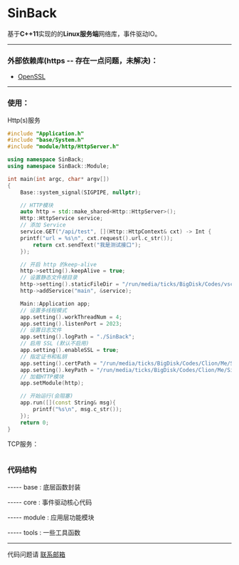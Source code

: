 # SinBack

基于**C++11**实现的的**Linux服务端**网络库，事件驱动IO。

---

### 外部依赖库(https -- 存在一点问题，未解决)：
 - [OpenSSL](https://www.openssl.org)

---

### 使用：

Http(s)服务
```cpp
#include "Application.h"
#include "base/System.h"
#include "module/http/HttpServer.h"

using namespace SinBack;
using namespace SinBack::Module;

int main(int argc, char* argv[])
{
    Base::system_signal(SIGPIPE, nullptr);

    // HTTP模块
    auto http = std::make_shared<Http::HttpServer>();
    Http::HttpService service;
    // 添加 Service
    service.GET("/api/test", [](Http::HttpContext& cxt) -> Int {
    printf("url = %s\n", cxt.request().url.c_str());
        return cxt.sendText("我是测试接口");
    });

    // 开启 http 的keep-alive
    http->setting().keepAlive = true;
    // 设置静态文件根目录
    http->setting().staticFileDir = "/run/media/ticks/BigDisk/Codes/vscode/HtmlCode/Ticks/blog";
    http->addService("main", &service);

    Main::Application app;
    // 设置多线程模式
    app.setting().workThreadNum = 4;
    app.setting().listenPort = 2023;
    // 设置日志文件
    app.setting().logPath = "./SinBack";
    // 启用 SSL (默认不启用)
    app.setting().enableSSL = true;
    // 指定证书和私钥
    app.setting().certPath = "/run/media/ticks/BigDisk/Codes/Clion/Me/SinBack/build/cert/localhost+2.pem";
    app.setting().keyPath = "/run/media/ticks/BigDisk/Codes/Clion/Me/SinBack/build/cert/localhost+2-key.pem";
    // 加载HTTP模块
    app.setModule(http);

    // 开始运行(会阻塞)
    app.run([](const String& msg){
        printf("%s\n", msg.c_str());
    });
    return 0;
}


```

TCP服务：
```cpp

```

### 代码结构

----- base :  底层函数封装

----- core : 事件驱动核心代码

----- module : 应用层功能模块

----- tools : 一些工具函数

---

代码问题请 [联系邮箱](ticks.cc@gmail.com)
